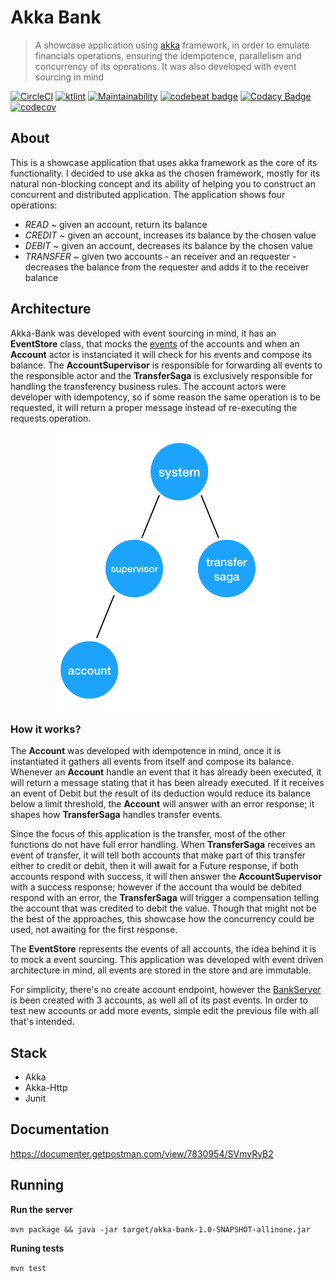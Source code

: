 # Akka Bank
> A showcase application using [akka](https://akka.io/ "akka") framework, in order to emulate financials operations, ensuring the idempotence, parallelism and concurrency of its operations. It was also developed with event sourcing in mind

[![CircleCI](https://circleci.com/gh/caueferreira/akka-bank.svg?style=svg)](https://circleci.com/gh/caueferreira/akka-bank) [![ktlint](https://img.shields.io/badge/code%20style-%E2%9D%A4-FF4081.svg)](https://ktlint.github.io/)
 [![Maintainability](https://api.codeclimate.com/v1/badges/6df8d9d2452bbe235682/maintainability)](https://codeclimate.com/github/caueferreira/akka-bank/maintainability) [![codebeat badge](https://codebeat.co/badges/c03cd996-266b-4601-a1ca-e7185407578a)](https://codebeat.co/projects/github-com-caueferreira-akka-bank-master) [![Codacy Badge](https://api.codacy.com/project/badge/Grade/2b7a211714e64697bc5f581082479182)](https://www.codacy.com/manual/caueferreira/akka-bank?utm_source=github.com&amp;utm_medium=referral&amp;utm_content=caueferreira/akka-bank&amp;utm_campaign=Badge_Grade) [![codecov](https://codecov.io/gh/caueferreira/akka-bank/branch/master/graph/badge.svg)](https://codecov.io/gh/caueferreira/akka-bank)

## About
This is a showcase application that uses akka framework as the core of its functionality. I decided to use akka as the chosen framework, mostly for its natural non-blocking concept and its ability of helping you to construct an concurrent and distributed application.
The application shows four operations:
*   *READ* ~ given an account, return its balance
*   *CREDIT* ~ given an account, increases its balance by the chosen value
*   *DEBIT* ~ given an account, decreases its balance by the chosen value
*   *TRANSFER* ~ given two accounts - an receiver and an requester - decreases the balance from the requester and adds it to the receiver balance

## Architecture

Akka-Bank was developed with event sourcing in mind, it has an **EventStore** class, that mocks the [events](https://github.com/caueferreira/akka-bank/blob/master/src/main/java/commands/Operation.kt) of the accounts and when an **Account** actor is instanciated it will check for his events and compose its balance. The **AccountSupervisor** is responsible for forwarding all events to the responsible actor and the **TransferSaga** is exclusively responsible for handling the transferency business rules. The account actors were developer with idempotency, so if some reason the same operation is to be requested, it will return a proper message instead of re-executing the requests.operation. 

<p align="center">
  <img src="https://github.com/caueferreira/akka-bank/blob/master/.github/actors.png" width="360">
</p>

### How it works?

The **Account** was developed with idempotence in mind, once it is instantiated it gathers all events from itself and compose its balance. Whenever an **Account** handle an event that it has already been executed, it will return a message stating that it has been already executed. If it receives an event of Debit but the result of its deduction would reduce its balance below a limit threshold, the **Account** will answer with an error response; it shapes how **TransferSaga** handles transfer events. 

Since the focus of this application is the transfer, most of the other functions do not have full error handling. When **TransferSaga** receives an event of transfer, it will tell both accounts that make part of this transfer either to credit or debit, then it will await for a Future response, if both accounts respond with success, it will then answer the **AccountSupervisor** with a success response; however if the account tha would be debited respond with an error, the **TransferSaga** will trigger a compensation telling the account that was credited to debit the value. Though that might not be the best of the approaches, this showcase how the concurrency could be used, not awaiting for the first response.

The **EventStore** represents the events of all accounts, the idea behind it is to mock a event sourcing. This application was developed with event driven architecture in mind, all events are stored in the store and are immutable.

For simplicity, there's no create account endpoint, however the [BankServer](https://github.com/caueferreira/akka-bank/blob/master/src/main/java/server/BankServer.kt#L37) is been created with 3 accounts, as well all of its past events. In order to test new accounts or add more events, simple edit the previous file with all that's intended.

## Stack
*   Akka
*   Akka-Http
*   Junit
 
## Documentation

https://documenter.getpostman.com/view/7830954/SVmvRyB2

## Running

**Run the server**

`mvn package && java -jar target/akka-bank-1.0-SNAPSHOT-allinone.jar`

**Runing tests**

`mvn test`

